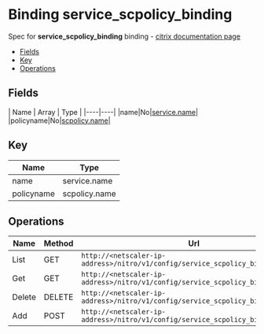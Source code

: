 # Binding service_scpolicy_binding

Spec for **service_scpolicy_binding** binding - [citrix documentation page](https://developer-docs.citrix.com/projects/netscaler-nitro-api/en/11.0/configuration/basic/service_scpolicy_binding/service_scpolicy_binding/)

- [Fields](#fields)
- [Key](#key)
- [Operations](#operations)

## Fields

| Name | Array | Type |
|----|----|
|name|No|[service.name](/doc/resources/service.md)|
|policyname|No|[scpolicy.name](/doc/resources/scpolicy.md)|

## Key

| Name | Type |
|----|----|
| name | service.name |
| policyname | scpolicy.name |

## Operations

| Name | Method | Url |
|----|----|----|
| List | GET | `http://<netscaler-ip-address>/nitro/v1/config/service_scpolicy_binding` |
| Get | GET | `http://<netscaler-ip-address>/nitro/v1/config/service_scpolicy_binding/<name>` |
| Delete | DELETE | `http://<netscaler-ip-address>/nitro/v1/config/service_scpolicy_binding/<name>` |
| Add | POST | `http://<netscaler-ip-address>/nitro/v1/config/service_scpolicy_binding` |

